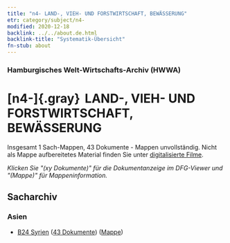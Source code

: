 ```yaml
---
title: "n4- LAND-, VIEH- UND FORSTWIRTSCHAFT, BEWÄSSERUNG"
etr: category/subject/n4-
modified: 2020-12-18
backlink: ../../about.de.html
backlink-title: "Systematik-Übersicht"
fn-stub: about
---
```


### Hamburgisches Welt-Wirtschafts-Archiv (HWWA)
# [n4-]{.gray}&#8201; LAND-, VIEH- UND FORSTWIRTSCHAFT, BEWÄSSERUNG&#160; 




Insgesamt 1 Sach-Mappen, 43 Dokumente - Mappen unvollständig.
Nicht als Mappe aufbereitetes Material finden Sie unter [digitalisierte Filme](/film/h1_sh).

_Klicken Sie "(xy Dokumente)" für die Dokumentanzeige im DFG-Viewer und "(Mappe)" für Mappeninformation._

## Sacharchiv




### Asien

- [B24 Syrien](../../../geo/about.de.html#B24) (<a href="https://dfg-viewer.de/show/?tx_dlf[id]=https://pm20.zbw.eu/mets/sh/1411xx/141114/2089xx/208930/public.mets.de.xml" target="_blank">43 Dokumente</a>) ([Mappe](http://purl.org/pressemappe20/folder/sh/141114,208930))


